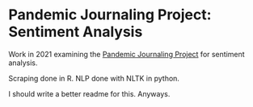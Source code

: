 # Pandemic Journaling Project: Sentiment Analysis

Work in 2021 examining the [Pandemic Journaling Project](https://www.pandemicjournalingproject.org/) for sentiment analysis.

Scraping done in R. NLP done with NLTK in python.

I should write a better readme for this. Anyways.
